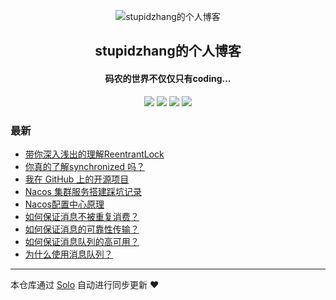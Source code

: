 <p align="center"><img alt="stupidzhang的个人博客" src="https://raw.githubusercontent.com/stupidzhangsj/picture/master/markdown/picture/Favicon.png"></p><h2 align="center">
stupidzhang的个人博客
</h2>

<h4 align="center">码农的世界不仅仅只有coding...</h4>
<p align="center"><a title="stupidzhang的个人博客" target="_blank" href="https://github.com/stupidzhangsj/solo-blog"><img src="https://img.shields.io/github/last-commit/stupidzhangsj/solo-blog.svg?style=flat-square&color=FF9900"></a>
<a title="GitHub repo size in bytes" target="_blank" href="https://github.com/stupidzhangsj/solo-blog"><img src="https://img.shields.io/github/repo-size/stupidzhangsj/solo-blog.svg?style=flat-square"></a>
<a title="Solo Version" target="_blank" href="https://github.com/b3log/solo/releases"><img src="https://img.shields.io/badge/solo-3.6.4-f1e05a.svg?style=flat-square&color=blueviolet"></a>
<a title="Hits" target="_blank" href="https://github.com/b3log/hits"><img src="https://hits.b3log.org/stupidzhangsj/solo-blog.svg"></a></p>

### 最新

* [带你深入浅出的理解ReentrantLock](http://www.stupidzhang.com/articles/2019/07/18/1563432428114.html)
* [你真的了解synchronized 吗？](http://www.stupidzhang.com/articles/2019/07/18/1563428176037.html)
* [我在 GitHub 上的开源项目](http://www.stupidzhang.com/my-github-repos)
* [Nacos 集群服务搭建踩坑记录](http://www.stupidzhang.com/articles/2019/07/16/1563270939305.html)
* [Nacos配置中心原理](http://www.stupidzhang.com/articles/2019/07/16/1563268011335.html)
* [如何保证消息不被重复消费？](http://www.stupidzhang.com/articles/2019/07/16/1563265918565.html)
* [如何保证消息的可靠性传输？](http://www.stupidzhang.com/articles/2019/07/16/1563265879514.html)
* [如何保证消息队列的高可用？](http://www.stupidzhang.com/articles/2019/07/16/1563265690283.html)
* [为什么使用消息队列？](http://www.stupidzhang.com/articles/2019/07/16/1563264674024.html)



---

本仓库通过 [Solo](https://github.com/b3log/solo) 自动进行同步更新 ❤️ 